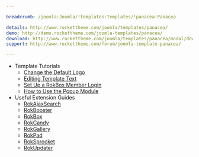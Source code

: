 ```yaml
---

breadcrumb: /joomla:Joomla/!templates:Templates/!panacea:Panacea

details: http://www.rockettheme.com/joomla/templates/panacea/
demo: http://demo.rockettheme.com/joomla-templates/panacea/
download: http://www.rockettheme.com/joomla/templates/panacea/modal/downloads
support: http://www.rockettheme.com/forum/joomla-template-panacea/

---
```


* Template Tutorials
    * [Change the Default Logo](../../basic/how_to_edit_the_logo.md)
    * [Editing Template Text](../../basic/how_to_edit_template_text.md)
    * [Set Up a RokBox Member Login](../../basic/how_to_set_up_a_rokbox_member_login.md)
    * [How to Use the Popup Module](../../basic/how_to_use_popup_module.md)
* Useful Extension Guides
    * [RokAjaxSearch](../../extensions/rokajaxsearch/)
    * [RokBooster](../../extensions/rokbooster/)
    * [RokBox](../../extensions/rokbox/)
    * [RokCandy](../../extensions/rokcandy)
    * [RokGallery](../../extensions/rokgallery/)
    * [RokPad](../../extensions/rokpad/)
    * [RokSprocket](../../extensions/roksprocket/)
    * [RokUpdater](../../extensions/rokupdater/)